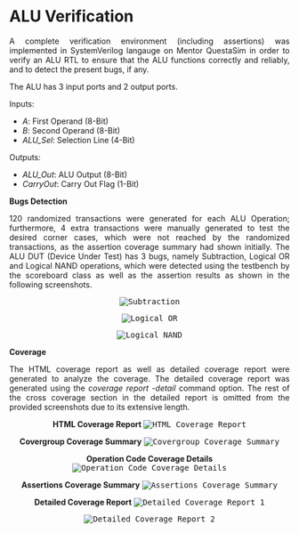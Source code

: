 # ALU Verification
<p align = "justify">A complete verification environment (including assertions) was implemented in SystemVerilog langauge on Mentor QuestaSim in order to verify an ALU RTL to ensure that the ALU functions correctly and reliably, and to detect the present bugs, if any.</p>
<p align = "justify">The ALU has 3 input ports and 2 output ports.</p>
<p align = "justify">
Inputs:
  <ul>
  <li><i>A</i>: First Operand (8-Bit)</li>
  <li><i>B</i>: Second Operand (8-Bit)</li>
  <li><i>ALU_Sel</i>: Selection Line (4-Bit)</li>
  </ul>
  </p>
<p align = "justify">
Outputs:
  <ul>
  <li><i>ALU_Out</i>: ALU Output (8-Bit)</li>
  <li><i>CarryOut</i>: Carry Out Flag (1-Bit)</li>
  </ul>
  </p>
  
<b>Bugs Detection</b>
<p align = "justify">
120 randomized transactions were generated for each ALU Operation; furthermore, 4 extra transactions were manually generated to test the desired corner cases, which were not reached by the randomized transactions, as the assertion coverage summary had shown initially.
The ALU DUT (Device Under Test) has 3 bugs, namely Subtraction, Logical OR and Logical NAND operations, which were detected using the testbench by the scoreboard class as well as the assertion results as shown in the following screenshots.</p>
<p align = "center">
<kbd><img src="https://github.com/MayaLasheen/ALU-Verification/assets/137602736/b6a20126-6e7e-40b4-8cdd-5782e11a7194" alt="Subtraction"/></kbd>
</p>
<p align = "center">
<kbd><img src="https://github.com/MayaLasheen/ALU-Verification/assets/137602736/03b86f96-413b-4f29-a651-9dd36e1c172b" alt="Logical OR"/></kbd>
</p>
<p align = "center">
<kbd><img src="https://github.com/MayaLasheen/ALU-Verification/assets/137602736/ff78115f-97dc-481f-a3d6-07d8fd7f8082" alt="Logical NAND"/></kbd>
</p>

<b>Coverage</b>
<p align = "justify">  
The HTML coverage report as well as detailed coverage report were generated to analyze the coverage. The detailed coverage report was generated using the <i>coverage report -detail</i> command option. The rest of the cross coverage section in the detailed report is omitted from the provided screenshots due to its extensive length.
</p>

<p align = "center"><b>HTML Coverage Report</b>
<kbd><img src="https://github.com/MayaLasheen/ALU-Verification/assets/137602736/db967787-4378-409e-ac37-54b3ea4696a6" alt="HTML Coverage Report"/></kbd></p> 

<p align = "center"><b>Covergroup Coverage Summary</b>
<kbd><img src="https://github.com/MayaLasheen/ALU-Verification/assets/137602736/aadf15fb-2c81-40b3-867f-2a228bf5ac3b" alt="Covergroup Coverage Summary"/></kbd></p>

<p align = "center"><b>Operation Code Coverage Details</b>
<kbd><img src="https://github.com/MayaLasheen/ALU-Verification/assets/137602736/94e4d072-c828-40de-a141-fff7cade598a" alt="Operation Code Coverage Details"/></kbd></p>

<p align = "center"><b>Assertions Coverage Summary</b>
<kbd><img src="https://github.com/MayaLasheen/ALU-Verification/assets/137602736/0274bb89-933a-4695-bde0-67a2dbb1f3c1" alt="Assertions Coverage Summary"/></kbd></p>

<p align = "center"><b>Detailed Coverage Report</b>
<kbd><img src="https://github.com/MayaLasheen/ALU_Verification/assets/137602736/cac4a755-d432-437d-b950-a3db0d1c5573" alt="Detailed Coverage Report 1"/></kbd></p>

<p align = "center">
<kbd><img src="https://github.com/MayaLasheen/ALU-Verification/assets/137602736/9520bf0a-7958-4533-8beb-6639057e444d" alt="Detailed Coverage Report 2"/></kbd></p>
